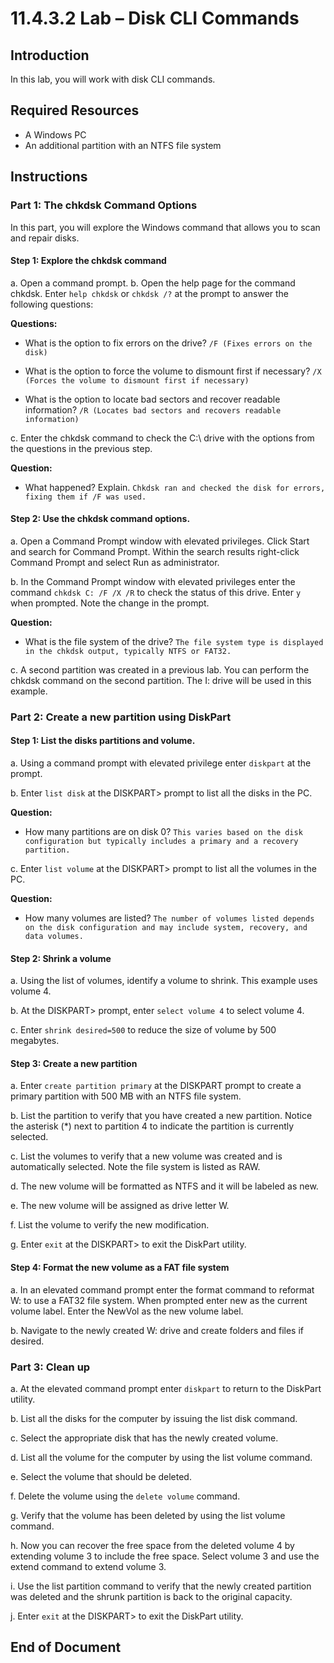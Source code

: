# 11.4.3.2 Lab – Disk CLI Commands

## Introduction

In this lab, you will work with disk CLI commands.

## Required Resources

- A Windows PC
- An additional partition with an NTFS file system

## Instructions

### Part 1: The chkdsk Command Options

In this part, you will explore the Windows command that allows you to scan and repair disks.

#### Step 1: Explore the chkdsk command
a. Open a command prompt.
b. Open the help page for the command chkdsk. Enter `help chkdsk` or `chkdsk /?` at the prompt to answer the following questions:

**Questions:**

- What is the option to fix errors on the drive?
  `/F (Fixes errors on the disk)`

- What is the option to force the volume to dismount first if necessary?
  `/X (Forces the volume to dismount first if necessary)`

- What is the option to locate bad sectors and recover readable information?
  `/R (Locates bad sectors and recovers readable information)`

c. Enter the chkdsk command to check the C:\ drive with the options from the questions in the previous step.

**Question:**
- What happened? Explain.
  `Chkdsk ran and checked the disk for errors, fixing them if /F was used.`

#### Step 2: Use the chkdsk command options.
a. Open a Command Prompt window with elevated privileges. Click Start and search for Command Prompt. Within the search results right-click Command Prompt and select Run as administrator.

b. In the Command Prompt window with elevated privileges enter the command `chkdsk C: /F /X /R` to check the status of this drive. Enter `y` when prompted. Note the change in the prompt.

**Question:**
- What is the file system of the drive?
  `The file system type is displayed in the chkdsk output, typically NTFS or FAT32.`

c. A second partition was created in a previous lab. You can perform the chkdsk command on the second partition. The I: drive will be used in this example.

### Part 2: Create a new partition using DiskPart

#### Step 1: List the disks partitions and volume.
a. Using a command prompt with elevated privilege enter `diskpart` at the prompt.

b. Enter `list disk` at the DISKPART> prompt to list all the disks in the PC.

**Question:**
- How many partitions are on disk 0?
  `This varies based on the disk configuration but typically includes a primary and a recovery partition.`

c. Enter `list volume` at the DISKPART> prompt to list all the volumes in the PC.

**Question:**
- How many volumes are listed?
  `The number of volumes listed depends on the disk configuration and may include system, recovery, and data volumes.`

#### Step 2: Shrink a volume
a. Using the list of volumes, identify a volume to shrink. This example uses volume 4.

b. At the DISKPART> prompt, enter `select volume 4` to select volume 4.

c. Enter `shrink desired=500` to reduce the size of volume by 500 megabytes.

#### Step 3: Create a new partition
a. Enter `create partition primary` at the DISKPART prompt to create a primary partition with 500 MB with an NTFS file system.

b. List the partition to verify that you have created a new partition. Notice the asterisk (*) next to partition 4 to indicate the partition is currently selected.

c. List the volumes to verify that a new volume was created and is automatically selected. Note the file system is listed as RAW.

d. The new volume will be formatted as NTFS and it will be labeled as new.

e. The new volume will be assigned as drive letter W.

f. List the volume to verify the new modification.

g. Enter `exit` at the DISKPART> to exit the DiskPart utility.

#### Step 4: Format the new volume as a FAT file system
a. In an elevated command prompt enter the format command to reformat W: to use a FAT32 file system. When prompted enter new as the current volume label. Enter the NewVol as the new volume label.

b. Navigate to the newly created W: drive and create folders and files if desired.

### Part 3: Clean up

a. At the elevated command prompt enter `diskpart` to return to the DiskPart utility.

b. List all the disks for the computer by issuing the list disk command.

c. Select the appropriate disk that has the newly created volume.

d. List all the volume for the computer by using the list volume command.

e. Select the volume that should be deleted.

f. Delete the volume using the `delete volume` command.

g. Verify that the volume has been deleted by using the list volume command.

h. Now you can recover the free space from the deleted volume 4 by extending volume 3 to include the free space. Select volume 3 and use the extend command to extend volume 3.

i. Use the list partition command to verify that the newly created partition was deleted and the shrunk partition is back to the original capacity.

j. Enter `exit` at the DISKPART> to exit the DiskPart utility.

## End of Document
